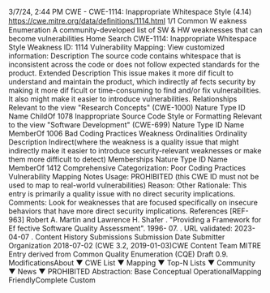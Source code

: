 3/7/24, 2:44 PM CWE - CWE-1114: Inappropriate Whitespace Style (4.14)
https://cwe.mitre.org/data/deﬁnitions/1114.html 1/1
Common W eakness Enumeration
A community-developed list of SW & HW weaknesses that can become
vulnerabilities
Home Search
CWE-1114: Inappropriate Whitespace Style
Weakness ID: 1114
Vulnerability Mapping: 
View customized information:
 Description
The source code contains whitespace that is inconsistent across the code or does not follow expected standards for the product.
 Extended Description
This issue makes it more dif ficult to understand and maintain the product, which indirectly af fects security by making it more dif ficult or
time-consuming to find and/or fix vulnerabilities. It also might make it easier to introduce vulnerabilities.
 Relationships
 Relevant to the view "Research Concepts" (CWE-1000)
Nature Type ID Name
ChildOf 1078 Inappropriate Source Code Style or Formatting
 Relevant to the view "Software Development" (CWE-699)
Nature Type ID Name
MemberOf 1006 Bad Coding Practices
 Weakness Ordinalities
Ordinality Description
Indirect(where the weakness is a quality issue that might indirectly make it easier to introduce security-relevant weaknesses or make
them more difficult to detect)
 Memberships
Nature Type ID Name
MemberOf 1412 Comprehensive Categorization: Poor Coding Practices
 Vulnerability Mapping Notes
Usage: PROHIBITED (this CWE ID must not be used to map to real-world vulnerabilities)
Reason: Other
Rationale:
This entry is primarily a quality issue with no direct security implications.
Comments:
Look for weaknesses that are focused specifically on insecure behaviors that have more direct security implications.
 References
[REF-963] Robert A. Martin and Lawrence H. Shafer . "Providing a Framework for Ef fective Software Quality Assessment". 1996-
07.
. URL validated: 2023-04-07 .
 Content History
 Submissions
Submission Date Submitter Organization
2018-07-02
(CWE 3.2, 2019-01-03)CWE Content Team MITRE
Entry derived from Common Quality Enumeration (CQE) Draft 0.9.
 ModificationsAbout ▼ CWE List ▼ Mapping ▼ Top-N Lists ▼ Community ▼ News ▼
PROHIBITED
Abstraction: Base
Conceptual OperationalMapping
FriendlyComplete Custom
